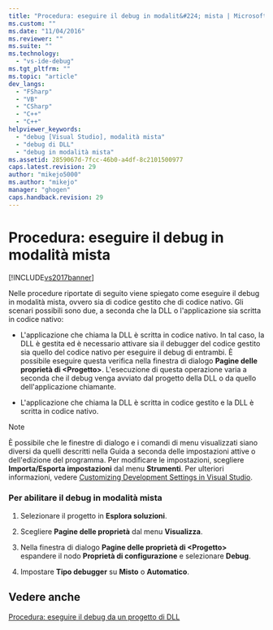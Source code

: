 ```yaml
---
title: "Procedura: eseguire il debug in modalit&#224; mista | Microsoft Docs"
ms.custom: ""
ms.date: "11/04/2016"
ms.reviewer: ""
ms.suite: ""
ms.technology: 
  - "vs-ide-debug"
ms.tgt_pltfrm: ""
ms.topic: "article"
dev_langs: 
  - "FSharp"
  - "VB"
  - "CSharp"
  - "C++"
  - "C++"
helpviewer_keywords: 
  - "debug [Visual Studio], modalità mista"
  - "debug di DLL"
  - "debug in modalità mista"
ms.assetid: 2859067d-7fcc-46b0-a4df-8c2101500977
caps.latest.revision: 29
author: "mikejo5000"
ms.author: "mikejo"
manager: "ghogen"
caps.handback.revision: 29
---
```

# Procedura: eseguire il debug in modalit&#224; mista
[!INCLUDE[vs2017banner](../code-quality/includes/vs2017banner.md)]

Nelle procedure riportate di seguito viene spiegato come eseguire il debug in modalità mista, ovvero sia di codice gestito che di codice nativo.  Gli scenari possibili sono due, a seconda che la DLL o l'applicazione sia scritta in codice nativo:  
  
-   L'applicazione che chiama la DLL è scritta in codice nativo.  In tal caso, la DLL è gestita ed è necessario attivare sia il debugger del codice gestito sia quello del codice nativo per eseguire il debug di entrambi.  È possibile eseguire questa verifica nella finestra di dialogo **Pagine delle proprietà di \<Progetto\>**.  L'esecuzione di questa operazione varia a seconda che il debug venga avviato dal progetto della DLL o da quello dell'applicazione chiamante.  
  
-   L'applicazione che chiama la DLL è scritta in codice gestito e la DLL è scritta in codice nativo.  
  
> [!NOTE]
>  È possibile che le finestre di dialogo e i comandi di menu visualizzati siano diversi da quelli descritti nella Guida a seconda delle impostazioni attive o dell'edizione del programma.  Per modificare le impostazioni, scegliere **Importa\/Esporta impostazioni** dal menu **Strumenti**.  Per ulteriori informazioni, vedere [Customizing Development Settings in Visual Studio](http://msdn.microsoft.com/it-it/22c4debb-4e31-47a8-8f19-16f328d7dcd3).  
  
### Per abilitare il debug in modalità mista  
  
1.  Selezionare il progetto in **Esplora soluzioni**.  
  
2.  Scegliere **Pagine delle proprietà** dal menu **Visualizza**.  
  
3.  Nella finestra di dialogo **Pagine delle proprietà di \<Progetto\>** espandere il nodo **Proprietà di configurazione** e selezionare **Debug**.  
  
4.  Impostare **Tipo debugger** su **Misto** o **Automatico**.  
  
## Vedere anche  
 [Procedura: eseguire il debug da un progetto di DLL](../debugger/how-to-debug-from-a-dll-project.md)